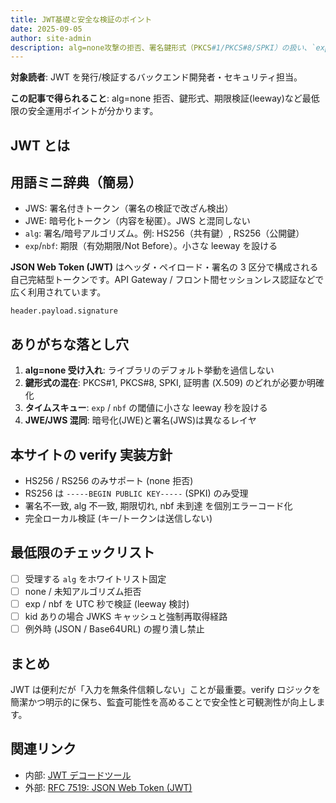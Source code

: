 ```yaml
---
title: JWT基礎と安全な検証のポイント
date: 2025-09-05
author: site-admin
description: alg=none攻撃の拒否、署名鍵形式（PKCS#1/PKCS#8/SPKI）の扱い、`exp`/`nbf`のズレ対処（leeway）など、実務で最低限押さえるべきJWT運用の基礎と検証ポイントを整理します。
---
```


**対象読者**: JWT を発行/検証するバックエンド開発者・セキュリティ担当。

**この記事で得られること**: alg=none 拒否、鍵形式、期限検証(leeway)など最低限の安全運用ポイントが分かります。

## JWT とは

## 用語ミニ辞典（簡易）

- JWS: 署名付きトークン（署名の検証で改ざん検出）
- JWE: 暗号化トークン（内容を秘匿）。JWS と混同しない
- `alg`: 署名/暗号アルゴリズム。例: HS256（共有鍵）, RS256（公開鍵）
- `exp`/`nbf`: 期限（有効期限/Not Before）。小さな leeway を設ける

**JSON Web Token (JWT)** はヘッダ・ペイロード・署名の 3 区分で構成される自己完結型トークンです。API Gateway / フロント間セッションレス認証などで広く利用されています。

```text
header.payload.signature
```

## ありがちな落とし穴

1. **alg=none 受け入れ**: ライブラリのデフォルト挙動を過信しない
2. **鍵形式の混在**: PKCS#1, PKCS#8, SPKI, 証明書 (X.509) のどれが必要か明確化
3. **タイムスキュー**: `exp` / `nbf` の閾値に小さな leeway 秒を設ける
4. **JWE/JWS 混同**: 暗号化(JWE)と署名(JWS)は異なるレイヤ

## 本サイトの verify 実装方針

- HS256 / RS256 のみサポート (none 拒否)
- RS256 は `-----BEGIN PUBLIC KEY-----` (SPKI) のみ受理
- 署名不一致, alg 不一致, 期限切れ, nbf 未到達 を個別エラーコード化
- 完全ローカル検証 (キー/トークンは送信しない)

## 最低限のチェックリスト

- [ ] 受理する `alg` をホワイトリスト固定
- [ ] none / 未知アルゴリズム拒否
- [ ] exp / nbf を UTC 秒で検証 (leeway 検討)
- [ ] kid ありの場合 JWKS キャッシュと強制再取得経路
- [ ] 例外時 (JSON / Base64URL) の握り潰し禁止

## まとめ

JWT は便利だが「入力を無条件信頼しない」ことが最重要。verify ロジックを簡潔かつ明示的に保ち、監査可能性を高めることで安全性と可観測性が向上します。

## 関連リンク

- 内部: [JWT デコードツール](/tools/jwt-decode)
- 外部: [RFC 7519: JSON Web Token (JWT)](https://www.rfc-editor.org/rfc/rfc7519)
